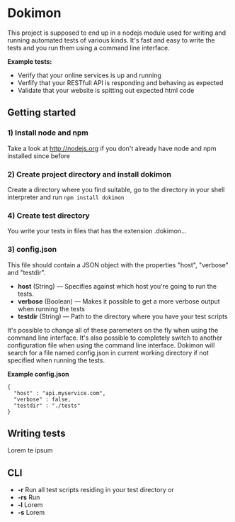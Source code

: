 # Dokimon

This project is supposed to end up in a nodejs module used for writing and running automated tests of various kinds. 
It's fast and easy to write the tests and you run them using a command line interface.

<strong>Example tests:</strong>

  - Verify that your online services is up and running
  - Verfify that your RESTfull API is responding and behaving as expected
  - Validate that your website is spitting out expected html code 

## Getting started

### 1) Install node and npm
Take a look at http://nodejs.org if you don't already have node and npm installed since before

### 2) Create project directory and install dokimon
Create a directory where you find suitable, go to the directory in your shell interpreter and run 
``npm install dokimon``

### 4) Create test directory
You write your tests in files that has the extension .dokimon...

### 3) config.json
This file should contain a JSON object with the properties "host", "verbose" and "testdir". 

  - <strong>host</strong> (String) —  Specifies against which host you're going to run the tests. 
  - <strong>verbose</strong> (Boolean) — Makes it possible to get a more verbose output when running the tests
  - <strong>testdir</strong> (String) — Path to the directory where you have your test scripts

It's possible to change all of these paremeters on the fly when using the command line interface. It's also
possible to completely switch to another configuration file when using the command line interface. Dokimon 
will search for a file named config.json in current working directory if not specified when running the tests.

<strong>Example config.json</strong>

```
{
  "host" : "api.myservice.com",
  "verbose" : false,
  "testdir" : "./tests"
}

```

## Writing tests

Lorem te ipsum

## CLI
  - <strong>-r</strong> Run all test scripts residing in your test directory or 
  - <strong>-rs</strong> Run
  - <strong>-l</strong> Lorem
  - <strong>-s</strong> Lorem

